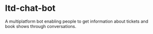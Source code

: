 # ltd-chat-bot
A multiplatform bot enabling people to get information about tickets and book shows through conversations.

